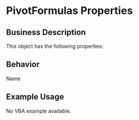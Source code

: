 # PivotFormulas Properties

## Business Description
This object has the following properties:

## Behavior
Name

## Example Usage
No VBA example available.